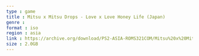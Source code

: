 ```yaml
---
type : game
title : Mitsu x Mitsu Drops - Love x Love Honey Life (Japan)
genre : 
format : iso
region : asia
link : https://archive.org/download/PS2-ASIA-ROMS321COM/Mitsu%20x%20Mitsu%20Drops%20-%20Love%20x%20Love%20Honey%20Life%20%28Japan%29.7z
size : 2.0GB
---
```

